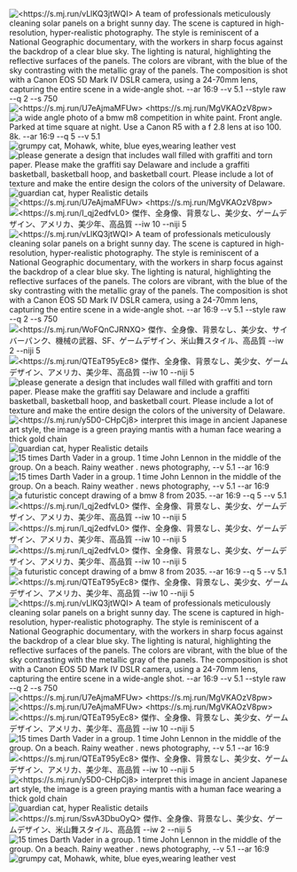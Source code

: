 <p style="display:flex;flex-direction:column;"><img src="https://cdn.discordapp.com/attachments/997271582005264384/1111180205873180744/roland_A_team_of_professionals_meticulously_cleaning_solar_pane_8792c1d1-c784-4062-8e70-c4b17d4079f0.png" title="<https://s.mj.run/vLlKQ3jtWQI> A team of professionals meticulously cleaning solar panels on a bright sunny day. The scene is captured in high-resolution, hyper-realistic photography. The style is reminiscent of a National Geographic documentary, with the workers in sharp focus against the backdrop of a clear blue sky. The lighting is natural, highlighting the reflective surfaces of the panels. The colors are vibrant, with the blue of the sky contrasting with the metallic gray of the panels. The composition is shot with a Canon EOS 5D Mark IV DSLR camera, using a 24-70mm lens, capturing the entire scene in a wide-angle shot. --ar 16:9 --v 5.1 --style raw --q 2 --s 750" /><img src="https://cdn.discordapp.com/attachments/997271582005264384/1111175814432702505/Finest_None_01a9bdee-ec3d-45f2-a26c-d83faa7824b0.png" title="<https://s.mj.run/U7eAjmaMFUw> <https://s.mj.run/MgVKAOzV8pw>" /><img src="https://cdn.discordapp.com/attachments/997271582005264384/1111171704979468338/mpoozy_a_wide_angle_photo_of_a_bmw_m8_competition_in_white_pain_0b37c8dc-51ad-47f3-b231-abe48cd942d4.png" title="a wide angle photo of a bmw m8 competition in white paint. Front angle. Parked at time square at night. Use a Canon R5 with a f 2.8 lens at iso 100. 8k. --ar 16:9 --q 5 --v 5.1" /><img src="https://cdn.discordapp.com/attachments/997271582005264384/1111170730768486461/F4LLEN_grumpy_cat_Mohawk_white_blue_eyeswearing_leather_vest_2a9fa3e0-f885-4b26-808b-cb87857f71b3.png" title="grumpy cat, Mohawk, white, blue eyes,wearing leather vest" /><img src="https://cdn.discordapp.com/attachments/997271582005264384/1111180575978573854/names.nico_please_generate_a_design_that_includes_wall_filled_w_cfa70cbb-d70f-4cf3-a673-938f7c2b04b2.png" title="please generate a design that includes wall filled with graffiti and torn paper. Please make the graffiti say Delaware and include a graffiti basketball, basketball hoop, and basketball court. Please include a lot of texture and make the entire design the colors of the university of Delaware." /><img src="https://cdn.discordapp.com/attachments/997271582005264384/1111178451349667910/F4LLEN_guardian_cat_hyper_Realistic_details_a4859bfd-fe1c-4afe-9de0-0df4529efcc5.png" title="guardian cat, hyper Realistic details" /><img src="https://cdn.discordapp.com/attachments/997271582005264384/1111175795877093456/Finest_None_2f39d610-8d93-4bba-8958-57e538989d14.png" title="<https://s.mj.run/U7eAjmaMFUw> <https://s.mj.run/MgVKAOzV8pw>" /><img src="https://cdn.discordapp.com/attachments/997271582005264384/1111173901809106964/Finest__451c97e7-73a1-44b3-94b1-18dee4362ece.png" title="<https://s.mj.run/I_qj2edfvL0> 傑作、全身像、背景なし、美少女、ゲームデザイン、アメリカ、美少年、高品質 --iw 10 --niji 5" /><img src="https://cdn.discordapp.com/attachments/997271582005264384/1111181901072433172/roland_A_team_of_professionals_meticulously_cleaning_solar_pane_5b575948-3cc3-48b7-832e-0f78c9fe567b.png" title="<https://s.mj.run/vLlKQ3jtWQI> A team of professionals meticulously cleaning solar panels on a bright sunny day. The scene is captured in high-resolution, hyper-realistic photography. The style is reminiscent of a National Geographic documentary, with the workers in sharp focus against the backdrop of a clear blue sky. The lighting is natural, highlighting the reflective surfaces of the panels. The colors are vibrant, with the blue of the sky contrasting with the metallic gray of the panels. The composition is shot with a Canon EOS 5D Mark IV DSLR camera, using a 24-70mm lens, capturing the entire scene in a wide-angle shot. --ar 16:9 --v 5.1 --style raw --q 2 --s 750" /><img src="https://cdn.discordapp.com/attachments/997271582005264384/1111172474286133288/LionyS_SF_b54e6d80-593a-4ff2-bee7-a4917442b803.png" title="<https://s.mj.run/WoFQnCJRNXQ> 傑作、全身像、背景なし、美少女、サイバーパンク、機械の武器、SF、ゲームデザイン、米山舞スタイル、高品質 --iw 2 --niji 5" /><img src="https://cdn.discordapp.com/attachments/997271582005264384/1111173893080764496/Finest__c1fb0d5f-19fd-47da-a6c5-05815792595e.png" title="<https://s.mj.run/QTEaT95yEc8> 傑作、全身像、背景なし、美少女、ゲームデザイン、アメリカ、美少年、高品質 --iw 10 --niji 5" /><img src="https://cdn.discordapp.com/attachments/997271582005264384/1111180590264365106/names.nico_please_generate_a_design_that_includes_wall_filled_w_a1b238e7-4390-49e3-b76d-ed3814601097.png" title="please generate a design that includes wall filled with graffiti and torn paper. Please make the graffiti say Delaware and include a graffiti basketball, basketball hoop, and basketball court. Please include a lot of texture and make the entire design the colors of the university of Delaware." /><img src="https://cdn.discordapp.com/attachments/997271582005264384/1111181154805092362/YoMiller_interpret_this_image_in_ancient_Japanese_art_style_the_abac4bc4-9e5e-4669-b37c-11a897d0735e.png" title="<https://s.mj.run/y5D0-CHpCj8> interpret this image in ancient Japanese art style, the image is a green praying mantis with a human face wearing a thick gold chain" /><img src="https://cdn.discordapp.com/attachments/997271582005264384/1111178474405765163/F4LLEN_guardian_cat_hyper_Realistic_details_bfe59bb4-2ead-4377-9fc8-322cb3ac8d2c.png" title="guardian cat, hyper Realistic details" /><img src="https://cdn.discordapp.com/attachments/997271582005264384/1111172572072128552/KaRa_15_times_Darth_Vader_in_a_group._1_time_John_Lennon_in_the_e4b69201-d9e5-4b57-8dd4-daa196a9908b.png" title="15 times Darth Vader in a group. 1 time John Lennon in the middle of the group. On a beach. Rainy weather . news photography, --v 5.1 --ar 16:9" /><img src="https://cdn.discordapp.com/attachments/997271582005264384/1111172575377248286/KaRa_15_times_Darth_Vader_in_a_group._1_time_John_Lennon_in_the_b8752fce-f863-4064-a6ae-521cf0c8905f.png" title="15 times Darth Vader in a group. 1 time John Lennon in the middle of the group. On a beach. Rainy weather . news photography, --v 5.1 --ar 16:9" /><img src="https://cdn.discordapp.com/attachments/997271582005264384/1111175300521402368/mpoozy_a_futuristic_concept_drawing_of_a_bmw_8_from_2035._07fe74b7-5968-401e-9633-b0bd4e5327ef.png" title="a futuristic concept drawing of a bmw 8 from 2035. --ar 16:9 --q 5 --v 5.1" /><img src="https://cdn.discordapp.com/attachments/997271582005264384/1111173909178503198/Finest__2840583d-0757-4a57-8271-e838b08b5989.png" title="<https://s.mj.run/I_qj2edfvL0> 傑作、全身像、背景なし、美少女、ゲームデザイン、アメリカ、美少年、高品質 --iw 10 --niji 5" /><img src="https://cdn.discordapp.com/attachments/997271582005264384/1111173920922538055/Finest__659c34be-162c-41fa-ad4d-49efd398af1f.png" title="<https://s.mj.run/I_qj2edfvL0> 傑作、全身像、背景なし、美少女、ゲームデザイン、アメリカ、美少年、高品質 --iw 10 --niji 5" /><img src="https://cdn.discordapp.com/attachments/997271582005264384/1111173906406060123/Finest__916fb7d1-88ee-46f5-9d5a-a2b2462e032a.png" title="<https://s.mj.run/I_qj2edfvL0> 傑作、全身像、背景なし、美少女、ゲームデザイン、アメリカ、美少年、高品質 --iw 10 --niji 5" /><img src="https://cdn.discordapp.com/attachments/997271582005264384/1111174929430347797/mpoozy_a_futuristic_concept_drawing_of_a_bmw_8_from_2035._32c600d2-4605-4b60-bf16-4709fcdf42c4.png" title="a futuristic concept drawing of a bmw 8 from 2035. --ar 16:9 --q 5 --v 5.1" /><img src="https://cdn.discordapp.com/attachments/997271582005264384/1111173867361288242/Finest__9f5adf34-be11-4b81-a3a0-c4029edfe37c.png" title="<https://s.mj.run/QTEaT95yEc8> 傑作、全身像、背景なし、美少女、ゲームデザイン、アメリカ、美少年、高品質 --iw 10 --niji 5" /><img src="https://cdn.discordapp.com/attachments/997271582005264384/1111183724206370887/roland_A_team_of_professionals_meticulously_cleaning_solar_pane_b24f57d9-4b0b-4994-9b09-73c38d18842f.png" title="<https://s.mj.run/vLlKQ3jtWQI> A team of professionals meticulously cleaning solar panels on a bright sunny day. The scene is captured in high-resolution, hyper-realistic photography. The style is reminiscent of a National Geographic documentary, with the workers in sharp focus against the backdrop of a clear blue sky. The lighting is natural, highlighting the reflective surfaces of the panels. The colors are vibrant, with the blue of the sky contrasting with the metallic gray of the panels. The composition is shot with a Canon EOS 5D Mark IV DSLR camera, using a 24-70mm lens, capturing the entire scene in a wide-angle shot. --ar 16:9 --v 5.1 --style raw --q 2 --s 750" /><img src="https://cdn.discordapp.com/attachments/997271582005264384/1111175830710788176/Finest_None_848a0128-5043-4e29-ade5-934783bd414b.png" title="<https://s.mj.run/U7eAjmaMFUw> <https://s.mj.run/MgVKAOzV8pw>" /><img src="https://cdn.discordapp.com/attachments/997271582005264384/1111175810125148170/Finest_None_af4877d6-bdd2-4382-be8b-ab312a312b80.png" title="<https://s.mj.run/U7eAjmaMFUw> <https://s.mj.run/MgVKAOzV8pw>" /><img src="https://cdn.discordapp.com/attachments/997271582005264384/1111173853020946452/Finest__3803f697-63dc-45ac-862f-6417e657d95b.png" title="<https://s.mj.run/QTEaT95yEc8> 傑作、全身像、背景なし、美少女、ゲームデザイン、アメリカ、美少年、高品質 --iw 10 --niji 5" /><img src="https://cdn.discordapp.com/attachments/997271582005264384/1111172595862216785/KaRa_15_times_Darth_Vader_in_a_group._1_time_John_Lennon_in_the_7d804f4c-b68c-4f08-b67b-d5fda1ea8428.png" title="15 times Darth Vader in a group. 1 time John Lennon in the middle of the group. On a beach. Rainy weather . news photography, --v 5.1 --ar 16:9" /><img src="https://cdn.discordapp.com/attachments/997271582005264384/1111173870557351976/Finest__31678020-244d-497d-926f-3d842273e3a6.png" title="<https://s.mj.run/QTEaT95yEc8> 傑作、全身像、背景なし、美少女、ゲームデザイン、アメリカ、美少年、高品質 --iw 10 --niji 5" /><img src="https://cdn.discordapp.com/attachments/997271582005264384/1111180651169841162/YoMiller_interpret_this_image_in_ancient_Japanese_art_style_the_ec299b40-45ba-407b-ac79-3288c8e901e6.png" title="<https://s.mj.run/y5D0-CHpCj8> interpret this image in ancient Japanese art style, the image is a green praying mantis with a human face wearing a thick gold chain" /><img src="https://cdn.discordapp.com/attachments/997271582005264384/1111178886739394630/F4LLEN_guardian_cat_hyper_Realistic_details_6ce98f0e-a2d3-4ebd-b06d-91f8afba8db4.png" title="guardian cat, hyper Realistic details" /><img src="https://cdn.discordapp.com/attachments/997271582005264384/1111177663189635092/LionyS__979ef6b9-6a9e-4e71-a553-20354e9ea47c.png" title="<https://s.mj.run/SsvA3DbuOyQ> 傑作、全身像、背景なし、美少女、ゲームデザイン、米山舞スタイル、高品質 --iw 2 --niji 5" /><img src="https://cdn.discordapp.com/attachments/997271582005264384/1111172598722723840/KaRa_15_times_Darth_Vader_in_a_group._1_time_John_Lennon_in_the_666aa284-8038-46c4-946f-4df720c22203.png" title="15 times Darth Vader in a group. 1 time John Lennon in the middle of the group. On a beach. Rainy weather . news photography, --v 5.1 --ar 16:9" /><img src="https://cdn.discordapp.com/attachments/997271582005264384/1111170686476623974/F4LLEN_grumpy_cat_Mohawk_white_blue_eyeswearing_leather_vest_c701bd17-0ed4-458c-878e-937ff3a05877.png" title="grumpy cat, Mohawk, white, blue eyes,wearing leather vest" /></p>